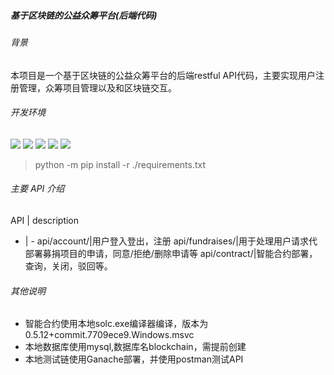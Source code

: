 ##### 基于区块链的公益众筹平台(后端代码)

###### 背景
本项目是一个基于区块链的公益众筹平台的后端restful API代码，主要实现用户注册管理，众筹项目管理以及和区块链交互。

###### 开发环境
![](https://img.shields.io/badge/python-3.6.6-green)
![](https://img.shields.io/badge/django-2.1.7-yellow)
![](https://img.shields.io/badge/web3-5.2.2-orange)
![](https://img.shields.io/badge/djangorestframework-3.10.3-blue)
![](https://img.shields.io/badge/solc-3.2.0-lightgrey)
> python -m pip install -r ./requirements.txt
###### 主要 API 介绍
API | description
- | -
api/account/|用户登入登出，注册
api/fundraises/|用于处理用户请求代部署募捐项目的申请，同意/拒绝/删除申请等
api/contract/|智能合约部署，查询，关闭，驳回等。

###### 其他说明
+ 智能合约使用本地solc.exe编译器编译，版本为0.5.12+commit.7709ece9.Windows.msvc
+ 本地数据库使用mysql,数据库名blockchain，需提前创建
+ 本地测试链使用Ganache部署，并使用postman测试API
